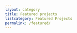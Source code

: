 ```yaml
---
layout: category
title: Featured projects
listcategory: Featured Projects
permalink: /featured/
---
```


